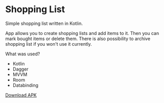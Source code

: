 # Shopping List
Simple shopping list written in Kotlin.

App allows you to create shopping lists and add items to it. Then you can mark bought items or delete them. There is also possibility to archive shopping list if you won't use it currently.

What was used?
- Kotlin
- Dagger
- MVVM
- Room
- Databinding

[Download APK](https://drive.google.com/open?id=1KlKVTC_IISAtPDjmr7FARRdU42kGZqnL)
